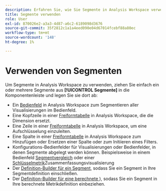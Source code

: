 ```yaml
---
description: Erfahren Sie, wie Sie Segmente in Analysis Workspace verwenden.
title: Segmente verwenden
role: User
exl-id: 870026e2-a3a3-4d87-a6c2-6189098d3676
source-git-commit: 35f2812c1a1a4eed090e04d67014fcebf88a80ec
workflow-type: tm+mt
source-wordcount: '148'
ht-degree: 1%

---
```


# Verwenden von Segmenten

Um Segmente in Analysis Workspace zu verwenden, ziehen Sie einfach ein oder mehrere Segmente aus **[!UICONTROL Segmente]** in die Komponentenleiste und legen Sie sie dort ab:

* Ein [Bedienfeld](/help/analyze/analysis-workspace/c-panels/panels.md) in Analysis Workspace zum Segmentieren aller Visualisierungen im Bedienfeld.
* Eine Kopfzeile in einer [Freiformtabelle](/help/analyze/analysis-workspace/visualizations/freeform-table/freeform-table.md) in Analysis Workspace, die die Dimension ersetzt.
* Eine Zeile in einer [Freiformtabelle](/help/analyze/analysis-workspace/visualizations/freeform-table/freeform-table.md) in Analysis Workspace, um eine Aufschlüsselung einzuleiten.
* Eine Spalte in einer [Freiformtabelle](/help/analyze/analysis-workspace/visualizations/freeform-table/freeform-table.md) in Analysis Workspace zum Hinzufügen oder Ersetzen einer Spalte oder zum Initiieren eines Filters.
* Konfigurations-Bedienfelder für Visualisierungen oder Bedienfelder, in denen Segmente abgelegt werden können. Beispielsweise in einem Bedienfeld [Segmentvergleich](/help/analyze/analysis-workspace/c-panels/c-segment-comparison/segment-comparison.md) oder einer [Schlüsselmetrik](/help/analyze/analysis-workspace/visualizations/key-metric.md)Zusammenfassungsvisualisierung
* Der [Definition-Builder für ein Segment](/help/components/segmentation/segmentation-workflow/seg-build.md#definition-builder), sodass Sie ein Segment in Ihre Segmentdefinition einschließen.
* Der [Definition-Builder für eine berechnete ](/help/components/c-calcmetrics/c-workflow/cm-workflow/c-build-metrics/cm-build-metrics.md#definition-builder)), sodass Sie ein Segment in Ihre berechnete Metrikdefinition einbeziehen.

<!--
How to apply one or more segments to a report from the segment rail.

1. Bring up the report to which you want to apply a segment, for example the [!UICONTROL Pages Report].
1. Click **[!UICONTROL Show Segments]** above the report. The segment rail opens.

   ![](assets/segment_rail.png)

1. Mark the checkbox next to one or more of the segments or **[!UICONTROL Search Segments]** to find the right segment.

   >[!NOTE]
   >
   >You can apply more than one segment to a report (this is called segment stacking). When multiple segments are applied, the criteria in each segment is combined using an 'and' operator and then applied. There is no limit to how many segments you can stack.

   >[!NOTE]
   >
   >Clicking the Information icon (i) next to the segment name lets you preview the key metrics to see whether you have a valid segment and how broad the segment is.

1. You can filter by report suite by selecting the **[!UICONTROL (Only) `<report suite name>`]** check box. This will show only those segments that were last saved in that report suite.
1. Click **[!UICONTROL Apply Segment]** and the report will refresh. The segment or segments that are applied now display at the top of the report:

   ![](assets/applied_segments.png)

-->
